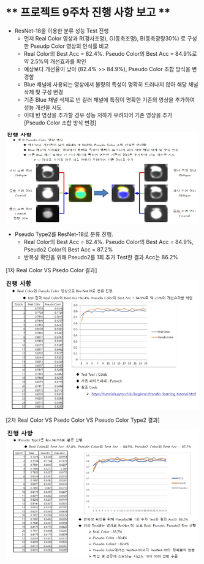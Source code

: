 # ** 프로젝트 9주차 진행 사항 보고 ** 

- ResNet-18을 이용한 분류 성능 Test 진행
    + 먼저 Real Color 영상과 R(경사조명), G(동축조명), B(동축광량30%) 로 구성한 Pseudp Color 영상의 인식률 비교
    + Real Color의 Best Acc = 82.4%. Pseudo Color의 Best Acc = 84.9%로 약 2.5%의 개선효과를 확인
    + 예상보다 개선율이 낮아 (82.4% >> 84.9%), Pseudo Color 조합 방식을 변경함
    + Blue 채널에 사용되는 영상에서 불량의 특성이 명확히 드러나지 않아 해당 채널 삭제 및 구성 변경
    + 기존 Blue 채널 삭제로 빈 컬러 채널에 특징이 명확한 기존의 영상을 추가하여 성능 개선을 시도
    + 이때 빈 영상을 추가할 경우 성능 저하가 우려되어 기존 영상을 추가  
[Pseudo Color 조합 방식 변경]</p>
<img src="./영상 조합 방식 변경.jpg"  width="640" height="240"> 

- Pseudo Type2를 ResNet-18로 분류 진행. 
    + Real Color의 Best Acc = 82.4%. Pseudo Color의 Best Acc = 84.9%, Pseudo2 Color의 Best Acc = 87.2%
    + 반복성 확인을 위해 Pseudo2를 1회 추가 Test한 결과 Acc는 86.2%

[1차 Real Color VS Psedo Color 결과]</p>
<img src="./ResNet_18 1Test.jpg"  width="640" height="340"> 

[2차 Real Color VS Psedo Color VS Pseudo Color Type2 결과]</p>
<img src="./ResNet_18 2차 Test.jpg"  width="640" height="340"> 

<p align="center">
 
</p>
</br>